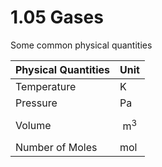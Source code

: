 # 1.05 Gases

Some common physical quantities

| Physical Quantities | Unit |
| :--- | :--- |
| Temperature | K |
| Pressure | Pa |
| Volume | $$\text{m}^3$$ |
| Number of Moles | mol |



